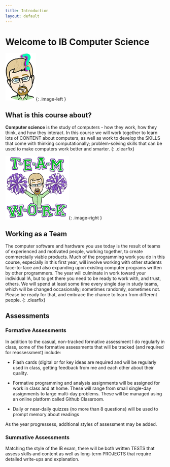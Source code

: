 ```yaml
---
title: Introduction
layout: default
---
```


# Welcome to IB Computer Science

![Bitmoji quesion](media/00/bitmoji_question.png){: .image-left }
## What is this course about?

 **Computer science** is the study of computers - how they work, how they think, and how they interact. In this course we will work together to learn lots of CONTENT about computers, as well as work to develop the SKILLS that come with thinking computationally; problem-solving skills that can be used to make computers work better and smarter.
 {: .clearfix}

![Bitmoji Teamwork](media/00/bitmoji_teamwork.png){: .image-right }
## Working as a Team

The computer software and hardware you use today is the result of teams of experienced and motivated people, working together, to create commercially viable products. Much of the programming work you do in this course, especially in this first year, will involve working with other students face-to-face and also expanding upon existing computer programs written by other programmers. The year will culminate in work toward your individual IA, but to get there you need to be ready to work with, and trust, others. We will spend at least some time every single day in study teams, which will be changed occasionally; sometimes randomly, sometimes not. Please be ready for that, and embrace the chance to learn from different people.
{: .clearfix}

## Assessments

### Formative Assessments

In addition to the casual, non-tracked formative assessment I do regularly in class, some of the formative assessments that will be tracked (and required for reassessment) include:

* Flash cards (digital or for key ideas are required and will be regularly used in class, getting feedback from me and each other about their quality.
  
* Formative programming and analysis assignments will be assigned for work in class and at home. These will range from small single-day assignments to large multi-day problems. These will be managed using an online platform called Github Classroom.

* Daily or near-daily quizzes (no more than 8 questions) will be used to prompt memory about readings

As the year progressess, additional styles of assessment may be added.

### Summative Assessments

Matching the style of the IB exam, there will be both written TESTS that assess skills and content as well as long-term PROJECTS that require detailed write-ups and explanation.

